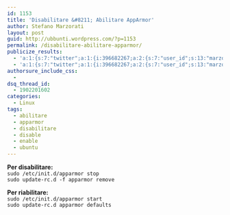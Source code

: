 ```yaml
---
id: 1153
title: 'Disabilitare &#8211; Abilitare AppArmor'
author: Stefano Marzorati
layout: post
guid: http://ubbunti.wordpress.com/?p=1153
permalink: /disabilitare-abilitare-apparmor/
publicize_results:
  - 'a:1:{s:7:"twitter";a:1:{i:396682267;a:2:{s:7:"user_id";s:13:"marzorati_ste";s:7:"post_id";s:18:"186837480811663360";}}}'
  - 'a:1:{s:7:"twitter";a:1:{i:396682267;a:2:{s:7:"user_id";s:13:"marzorati_ste";s:7:"post_id";s:18:"186837480811663360";}}}'
authorsure_include_css:
  - 
dsq_thread_id:
  - 1902201602
categories:
  - Linux
tags:
  - abilitare
  - apparmor
  - disabilitare
  - disable
  - enable
  - ubuntu
---
```

**Per disabilitare:**  
`sudo /etc/init.d/apparmor stop`  
`sudo update-rc.d -f apparmor remove`

**Per riabilitare:**  
`sudo /etc/init.d/apparmor start`  
`sudo update-rc.d apparmor defaults`